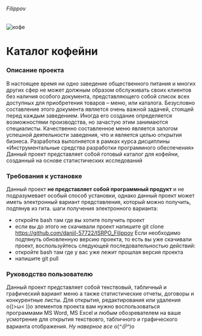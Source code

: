 ###### Filippov
![кофе](https://blackpantera.ru/articles/wp-content/uploads/2021/03/glavnaya-257.jpg)
# Каталог кофейни
### Описание проекта
В настоящее время ни одно заведение общественного питания и многих других сфер не может должным образом обслуживать своих клиентов без наличия особого документа, представляющего собой список всех доступных для приобретения товаров – меню, или каталога. Безусловно составление этого документа является очень важной задачей, стоящей перед каждым заведением. Иногда его создание определяется возможностями производства, но зачастую этим занимаются специалисты. Качественно составленное меню является залогом успешной деятельности заведения, что и является целью открытия бизнеса. Разработка выполняется в рамках курса дисциплины «Инструментальные средства разработки программного обеспечения»
Данный проект представляет собой готовый каталог для кофейни, созданный на основе статистических исследований
### Требования к установке 
Данный проект **не представляет собой программный продукт** и не подразумевает особый способ установки, однако данный проект может иметь электронный вариант представления, который можно получить, подтянув из гита.
шаги получения электронного варианта:
* откройте bash там где вы хотите получить проект
* если вы до этого не скачивали проект напишите git clone https://github.com/daniil-57722/ISRPO_Filippov
Если необходимо подтянуть обновленную версию проекта, то есть вы уже скачивали проект, воспользуйтесь следующей последовательностью действий:
* откройте bash там где у вас уже лежит прошлая версия проекта
* напишите git pull
### Руководство пользователю
Данный проект представляет собой текствовый, табличный и графический вариант меню а также статистические отчеты, договоры и конкурентные листы. Для открытия, редактирования или удаления o((>ω< ))o элементов проекта вам нужно воспользоваться программами MS Word, MS Excel и любым обозревателем на ваше усмотрение для открытия текствовго, табличного и графического варианта отображения.
*Ну наверное все*
o(*^＠^*)o
